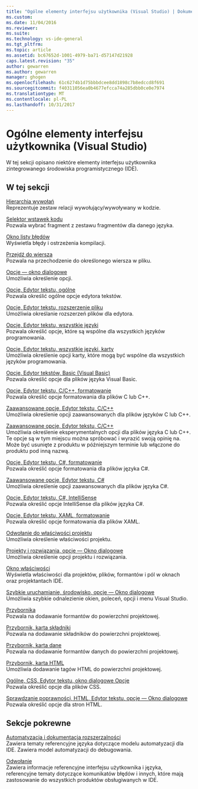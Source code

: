 ```yaml
---
title: "Ogólne elementy interfejsu użytkownika (Visual Studio) | Dokumentacja firmy Microsoft"
ms.custom: 
ms.date: 11/04/2016
ms.reviewer: 
ms.suite: 
ms.technology: vs-ide-general
ms.tgt_pltfrm: 
ms.topic: article
ms.assetid: bc67652d-1001-4979-ba71-d57147d21928
caps.latest.revision: "35"
author: gewarren
ms.author: gewarren
manager: ghogen
ms.openlocfilehash: 61c6274b1d75bbbdcee8dd1898c7b8edccd8f691
ms.sourcegitcommit: f40311056ea0b4677efcca74a285dbb0ce0e7974
ms.translationtype: MT
ms.contentlocale: pl-PL
ms.lasthandoff: 10/31/2017
---
```

# <a name="general-user-interface-elements-visual-studio"></a>Ogólne elementy interfejsu użytkownika (Visual Studio)
W tej sekcji opisano niektóre elementy interfejsu użytkownika zintegrowanego środowiska programistycznego (IDE).  
  
## <a name="in-this-section"></a>W tej sekcji  
 [Hierarchia wywołań](../../ide/reference/call-hierarchy.md)  
 Reprezentuje zestaw relacji wywołujący/wywoływany w kodzie.  
  
 [Selektor wstawek kodu](../../ide/reference/code-snippet-picker.md)  
 Pozwala wybrać fragment z zestawu fragmentów dla danego języka.  
  
 [Okno listy błędów](../../ide/reference/error-list-window.md)  
 Wyświetla błędy i ostrzeżenia kompilacji.  
  
 [Przejdź do wiersza](../../ide/reference/go-to-line.md)  
 Pozwala na przechodzenie do określonego wiersza w pliku.  
  
 [Opcje — okno dialogowe](../../ide/reference/options-dialog-box-visual-studio.md)  
 Umożliwia określenie opcji.  
  
 [Opcje, Edytor tekstu, ogólne](../../ide/reference/options-text-editor-general.md)  
 Pozwala określić ogólne opcje edytora tekstów.  
  
 [Opcje, Edytor tekstu, rozszerzenie pliku](../../ide/reference/options-text-editor-file-extension.md)  
 Umożliwia określanie rozszerzeń plików dla edytora.  
  
 [Opcje, Edytor tekstu, wszystkie języki](../../ide/reference/options-text-editor-all-languages.md)  
 Pozwala określić opcje, które są wspólne dla wszystkich języków programowania.  
  
 [Opcje, Edytor tekstu, wszystkie języki, karty](../../ide/reference/options-text-editor-all-languages-tabs.md)  
 Umożliwia określenie opcji karty, które mogą być wspólne dla wszystkich języków programowania.  
  
 [Opcje, Edytor tekstów, Basic (Visual Basic)](../../ide/reference/options-text-editor-basic-visual-basic.md)  
 Pozwala określić opcje dla plików języka Visual Basic.  
  
 [Opcje, Edytor tekstu, C/C++, formatowanie](../../ide/reference/options-text-editor-c-cpp-formatting.md)  
 Pozwala określić opcje formatowania dla plików C lub C++.  
  
 [Zaawansowane opcje, Edytor tekstu, C/C++](../../ide/reference/options-text-editor-c-cpp-advanced.md)  
 Umożliwia określenie opcji zaawansowanych dla plików języków C lub C++.  

[Zaawansowane opcje, Edytor tekstu, C/C++](../../ide/reference/options-text-editor-c-cpp-experimental.md)  
 Umożliwia określenie eksperymentalnych opcji dla plików języka C lub C++. Te opcje są w tym miejscu można spróbować i wyrazić swoją opinię na. Może być usunięte z produktu w późniejszym terminie lub włączone do produktu pod inną nazwą. 
  
 [Opcje, Edytor tekstu, C#, formatowanie](../../ide/reference/options-text-editor-csharp-formatting.md)  
 Pozwala określić opcje formatowania dla plików języka C#.  
  
 [Zaawansowane opcje, Edytor tekstu, C#](../../ide/reference/options-text-editor-csharp-advanced.md)  
 Umożliwia określenie opcji zaawansowanych dla plików języka C#.  
  
 [Opcje, Edytor tekstu, C#, IntelliSense](../../ide/reference/options-text-editor-csharp-intellisense.md)  
 Pozwala określić opcje IntelliSense dla plików języka C#.  
  
 [Opcje, Edytor tekstu, XAML, formatowanie](../../ide/reference/options-text-editor-xaml-formatting.md)  
 Pozwala określić opcje formatowania dla plików XAML.  
  
 [Odwołanie do właściwości projektu](../../ide/reference/project-properties-reference.md)  
 Umożliwia określenie właściwości projektu.  
  
 [Projekty i rozwiązania, opcje — Okno dialogowe](../../ide/reference/projects-and-solutions-options-dialog-box.md)  
 Umożliwia określenie opcji projektu i rozwiązania.  
  
 [Okno właściwości](../../ide/reference/properties-window.md)  
 Wyświetla właściwości dla projektów, plików, formantów i pól w oknach oraz projektantach IDE.  
  
 [Szybkie uruchamianie, środowisko, opcje — Okno dialogowe](../../ide/reference/quick-launch-environment-options-dialog-box.md)  
 Umożliwia szybkie odnalezienie okien, poleceń, opcji i menu Visual Studio.  
  
 [Przybornika](../../ide/reference/toolbox.md)  
 Pozwala na dodawanie formantów do powierzchni projektowej.  
  
 [Przybornik, karta składniki](../../ide/reference/toolbox-components-tab.md)  
 Pozwala na dodawanie składników do powierzchni projektowej.  
  
 [Przybornik, karta dane](../../ide/reference/toolbox-data-tab.md)  
 Pozwala na dodawanie formantów danych do powierzchni projektowej.  
  
 [Przybornik, karta HTML](../../ide/reference/toolbox-html-tab.md)  
 Umożliwia dodawanie tagów HTML do powierzchni projektowej.  
  
 [Ogólne, CSS, Edytor tekstu, okno dialogowe Opcje](http://msdn.microsoft.com/Library/b33a7617-e69d-4a11-938e-2e218a34a10c)  
 Pozwala określić opcje dla plików CSS.  
  
 [Sprawdzanie poprawności, HTML, Edytor tekstu, opcje — Okno dialogowe](http://msdn.microsoft.com/Library/9c24ecfe-263e-4bf1-88de-d01be3992863)  
 Pozwala określić opcje dla stron HTML.  
  
## <a name="related-sections"></a>Sekcje pokrewne  
 [Automatyzacja i dokumentacja rozszerzalności](http://msdn.microsoft.com/Library/93112562-db21-4188-9383-ed19ad79bddf)  
 Zawiera tematy referencyjne języka dotyczące modelu automatyzacji dla IDE. Zawiera model automatyzacji do debugowania.  
  
 [Odwołanie](../../ide/reference/visual-studio-reference.md)  
 Zawiera informacje referencyjne interfejsu użytkownika i języka, referencyjne tematy dotyczące komunikatów błędów i innych, które mają zastosowanie do wszystkich produktów obsługiwanych w IDE.